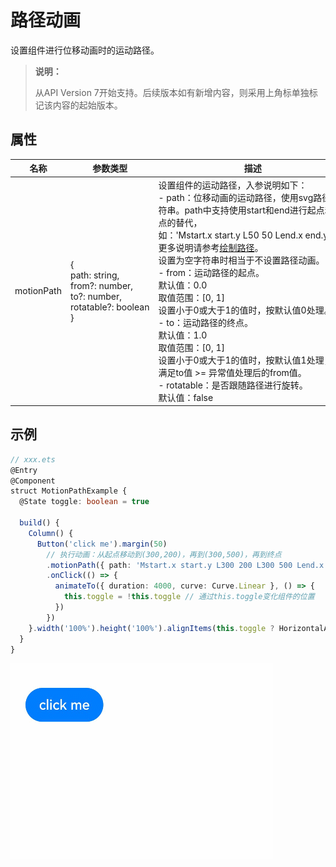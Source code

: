 # 路径动画

设置组件进行位移动画时的运动路径。

>  **说明：**
>
> 从API Version 7开始支持。后续版本如有新增内容，则采用上角标单独标记该内容的起始版本。


## 属性

| 名称 | 参数类型 | 描述 |
| -------- | -------- | -------- |
| motionPath | {<br/>path:&nbsp;string,<br/>from?:&nbsp;number,<br/>to?:&nbsp;number,<br/>rotatable?:&nbsp;boolean<br/>} | 设置组件的运动路径，入参说明如下：<br/>-&nbsp;path：位移动画的运动路径，使用svg路径字符串。path中支持使用start和end进行起点和终点的替代，如：'Mstart.x&nbsp;start.y&nbsp;L50&nbsp;50&nbsp;Lend.x&nbsp;end.y&nbsp;Z'，更多说明请参考[绘制路径](https://gitee.com/openharmony/docs/blob/master/zh-cn/application-dev/ui/ui-js-components-svg-path.md)。<br/>设置为空字符串时相当于不设置路径动画。<br/>-&nbsp;from：运动路径的起点。<br/>默认值：0.0<br/>取值范围：[0, 1]<br/>设置小于0或大于1的值时，按默认值0处理。<br/>-&nbsp;to：运动路径的终点。<br/>默认值：1.0<br/>取值范围：[0, 1]<br/>设置小于0或大于1的值时，按默认值1处理，且满足to值 >= 异常值处理后的from值。<br/>-&nbsp;rotatable：是否跟随路径进行旋转。<br/>默认值：false |


## 示例

```ts
// xxx.ets
@Entry
@Component
struct MotionPathExample {
  @State toggle: boolean = true

  build() {
    Column() {
      Button('click me').margin(50)
        // 执行动画：从起点移动到(300,200)，再到(300,500)，再到终点
        .motionPath({ path: 'Mstart.x start.y L300 200 L300 500 Lend.x end.y', from: 0.0, to: 1.0, rotatable: true })
        .onClick(() => {
          animateTo({ duration: 4000, curve: Curve.Linear }, () => {
            this.toggle = !this.toggle // 通过this.toggle变化组件的位置
          })
        })
    }.width('100%').height('100%').alignItems(this.toggle ? HorizontalAlign.Start : HorizontalAlign.Center)
  }
}
```

![zh-cn_image_0000001174104400](figures/zh-cn_image_0000001174104400.gif)
